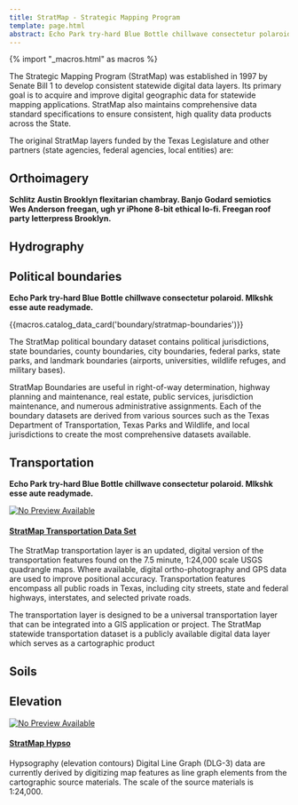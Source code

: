 ```yaml
---
title: StratMap - Strategic Mapping Program
template: page.html
abstract: Echo Park try-hard Blue Bottle chillwave consectetur polaroid. Mlkshk esse aute readymade.
---
```


{% import "_macros.html" as macros %}

The Strategic Mapping Program (StratMap) was established in 1997 by Senate Bill 1 to develop consistent statewide digital data layers.  Its primary goal is to acquire and improve digital geographic data for statewide mapping applications.  StratMap also maintains comprehensive data standard specifications to ensure consistent, high quality data products across the State.

The original StratMap layers funded by the Texas Legislature and other partners (state agencies, federal agencies, local entities) are:

## Orthoimagery
**Schlitz Austin Brooklyn flexitarian chambray. Banjo Godard semiotics Wes Anderson freegan, ugh yr iPhone 8-bit ethical lo-fi. Freegan roof party letterpress Brooklyn.**
## Hydrography
## Political boundaries
**Echo Park try-hard Blue Bottle chillwave consectetur polaroid. Mlkshk esse aute readymade.**

{{macros.catalog_data_card('boundary/stratmap-boundaries')}}

<p>
The StratMap political boundary dataset contains political jurisdictions, state boundaries, county boundaries, city boundaries, federal parks, state parks, and landmark boundaries (airports, universities, wildlife refuges, and military bases).</p>

<p>StratMap Boundaries are useful in right-of-way determination, highway planning and maintenance, real estate, public services, jurisdiction maintenance, and numerous administrative assignments. Each of the boundary datasets are derived from various sources such as the Texas Department of Transportation, Texas Parks and Wildlife, and local jurisdictions to create the most comprehensive datasets available.
</p>
</div>     
</div>

## Transportation
**Echo Park try-hard Blue Bottle chillwave consectetur polaroid. Mlkshk esse aute readymade.**
<div class="bs-callout bs-info media">
<a class="pull-left" href="data-catalog/boundary/stratmap-boundaries">
<img class="img-responsive" src="holder.js/100x100" alt="No Preview Available"></a>
<div class="media-body">
<h4 class="media-heading">
<a href="data-catalog/transportation/stratmap-transportation">StratMap Transportation Data Set</a>
</h4>
<p>
The StratMap transportation layer is an updated, digital version of the transportation features found on the 7.5 minute, 1:24,000 scale USGS quadrangle maps. Where available, digital ortho-photography and GPS data are used to improve positional accuracy. Transportation features encompass all public roads in Texas, including city streets, state and federal highways, interstates, and selected private roads.</p>
<p>The transportation layer is designed to be a universal transportation layer that can be integrated into a GIS application or project. The StratMap statewide transportation dataset is a publicly available digital data layer which serves as a cartographic product </p>
</div> 
</div>

## Soils
## Elevation
<div class="bs-callout bs-info media">
<a class="pull-left" href="data-catalog/boundary/stratmap-boundaries">
<img class="img-responsive" src="holder.js/100x100" alt="No Preview Available"></a>
<div class="media-body">
<h4 class="media-heading">
<a href="data-catalog/elevation/stratmap-hypso">StratMap Hypso</a></h4>
<p>
Hypsography (elevation contours) Digital Line Graph (DLG-3) data are currently derived by digitizing map features as line graph elements from the cartographic source materials.  The scale of the source materials is 1:24,000.
</p>
</div>
</div>
